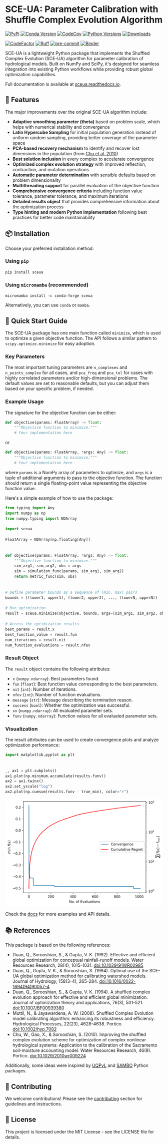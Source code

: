 # SCE-UA: Parameter Calibration with Shuffle Complex Evolution Algorithm

[![PyPi](https://img.shields.io/pypi/v/sceua.svg)](https://pypi.python.org/pypi/sceua)
[![Conda Version](https://img.shields.io/conda/vn/conda-forge/sceua.svg)](https://anaconda.org/conda-forge/sceua)
[![CodeCov](https://codecov.io/gh/cheginit/sceua/branch/main/graph/badge.svg)](https://codecov.io/gh/cheginit/sceua)
[![Python Versions](https://img.shields.io/pypi/pyversions/sceua.svg)](https://pypi.python.org/pypi/sceua)
[![Downloads](https://static.pepy.tech/badge/sceua)](https://pepy.tech/project/sceua)

[![CodeFactor](https://www.codefactor.io/repository/github/cheginit/sceua/badge)](https://www.codefactor.io/repository/github/cheginit/sceua)
[![Ruff](https://img.shields.io/endpoint?url=https://raw.githubusercontent.com/astral-sh/ruff/main/assets/badge/v2.json)](https://github.com/astral-sh/ruff)
[![pre-commit](https://img.shields.io/badge/pre--commit-enabled-brightgreen?logo=pre-commit&logoColor=white)](https://github.com/pre-commit/pre-commit)
[![Binder](https://mybinder.org/badge_logo.svg)](https://mybinder.org/v2/gh/cheginit/sceua/HEAD?labpath=docs%2Fexamples)

SCE-UA is a lightweight Python package that implements the Shuffled Complex Evolution
(SCE-UA) algorithm for parameter calibration of hydrological models. Built on NumPy and
SciPy, it's designed for seamless integration into existing Python workflows while
providing robust global optimization capabilities.

Full documentation is available at [sceua.readthedocs.io](https://sceua.readthedocs.io).

## 🌟 Features

The major improvements over the original SCE-UA algorithm include:

- **Adaptive smoothing parameter (theta)** based on problem scale, which helps with
    numerical stability and convergence
- **Latin Hypercube Sampling** for initial population generation instead of uniform
    random sampling, providing better coverage of the parameter space
- **PCA-based recovery mechanism** to identify and recover lost dimensions in the
    population (from [Chu et al. 2010](https://doi.org/10.1029/2010wr009224))
- **Best solution inclusion** in every complex to accelerate convergence
- **Optimized complex evolution strategy** with improved reflection, contraction, and
    mutation operations
- **Automatic parameter determination** with sensible defaults based on problem
    dimensionality
- **Multithreading support** for parallel evaluation of the objective function
- **Comprehensive convergence criteria** including function value tolerance, parameter
    tolerance, and maximum iterations
- **Detailed results object** that provides comprehensive information about the
    optimization process
- **Type hinting and modern Python implementation** following best practices for better
    code maintainability

## 📦 Installation

Choose your preferred installation method:

### Using `pip`

```console
pip install sceua
```

### Using `micromamba` (recommended)

```console
micromamba install -c conda-forge sceua
```

Alternatively, you can use `conda` or `mamba`.

## 🚀 Quick Start Guide

The SCE-UA package has one main function called `minimize`, which is used to optimize a
given objective function. The API follows a similar pattern to `scipy.optimize.minimize`
for easy adoption.

### Key Parameters

The most important tuning parameters are `n_complexes` and `n_points_complex` for all
cases, and `pca_freq` and `pca_tol` for cases with highly correlated parameters and/or
high-dimensional problems. The default values are set to reasonable defaults, but you
can adjust them based on your specific problem, if needed.

### Example Usage

The signature for the objective function can be either:

```python
def objective(params: FloatArray) -> float:
    """Objective function to minimize."""
    # Your implementation here
```

or

```python
def objective(params: FloatArray, *args: Any) -> float:
    """Objective function to minimize."""
    # Your implementation here
```

where `params` is a NumPy array of parameters to optimize, and `args` is a tuple of
additional arguments to pass to the objective function. The function should return a
single floating-point value representing the objective function value.

Here's a simple example of how to use the package:

```python
from typing import Any
import numpy as np
from numpy.typing import NDArray

import sceua

FloatArray = NDArray[np.floating[Any]]


def objective(params: FloatArray, *args: Any) -> float:
    """Objective function to minimize."""
    sim_arg1, sim_arg2, obs = args
    sim = simulation_func(params, sim_arg1, sim_arg2)
    return metric_func(sim, obs)


# Define parameter bounds as a sequence of (min, max) pairs
bounds = [(lower1, upper1), (lower2, upper2), ..., (lowerN, upperN)]

# Run optimization
result = sceua.minimize(objective, bounds, args=(sim_arg1, sim_arg2, obs), seed=42, max_workers=8)

# Access the optimization results
best_params = result.x
best_function_value = result.fun
num_iterations = result.nit
num_function_evaluations = result.nfev
```

### Result Object

The `result` object contains the following attributes:

- `x` (`numpy.ndarray`): Best parameters found.
- `fun` (`float`): Best function value corresponding to the best parameters.
- `nit` (`int`): Number of iterations.
- `nfev` (`int`): Number of function evaluations.
- `message` (`str`): Message describing the termination reason.
- `success` (`bool`): Whether the optimization was successful.
- `xv` (`numpy.ndarray`): All evaluated parameter sets.
- `funv` (`numpy.ndarray`): Function values for all evaluated parameter sets.

### Visualization

The result attributes can be used to create convergence plots and analyze optimization
performance:

```python
import matplotlib.pyplot as plt


_, ax1 = plt.subplots()
ax1.plot(np.minimum.accumulate(results.funv))
ax2 = ax1.twinx()
ax2.set_yscale("log")
ax2.plot(np.cumsum(results.funv - true_min), color="r")
```

![Convergence](https://raw.githubusercontent.com/cheginit/sceua/main/docs/examples/images/convergence.png)

Check the [docs](https://sceua.readthedocs.io) for more examples and API details.

## 📚 References

This package is based on the following references:

- Duan, Q., Sorooshian, S., & Gupta, V. K. (1992). Effective and efficient global
    optimization for conceptual rainfall-runoff models. Water Resources Research, 28(4),
    1015-1031. [doi:10.1029/91WR02985](https://doi.org/10.1029/91WR02985)
- Duan, Q., Gupta, V. K., & Sorooshian, S. (1994). Optimal use of the SCE-UA global
    optimization method for calibrating watershed models. Journal of Hydrology,
    158(3-4), 265-284.
    [doi:10.1016/0022-1694(94)90057-4](<https://doi.org/10.1016/0022-1694(94)90057-4>)
- Duan, Q., Sorooshian, S., & Gupta, V. K. (1994). A shuffled complex evolution approach
    for effective and efficient global minimization. Journal of optimization theory and
    applications, 76(3), 501-521.
    [doi:10.1007/BF00939380](https://doi.org/10.1007/BF00939380)
- Muttil, N., & Jayawardena, A. W. (2008). Shuffled Complex Evolution model calibrating
    algorithm: enhancing its robustness and efficiency. Hydrological Processes, 22(23),
    4628-4638. Portico. [doi:10.1002/hyp.7082](https://doi.org/10.1002/hyp.7082)
- Chu, W., Gao, X., & Sorooshian, S. (2010). Improving the shuffled complex evolution
    scheme for optimization of complex nonlinear hydrological systems: Application to
    the calibration of the Sacramento soil-moisture accounting model. Water Resources
    Research, 46(9). Portico.
    [doi:10.1029/2010wr009224](https://doi.org/10.1029/2010wr009224)

Additionally, some ideas were inspired by [UQPyL](https://github.com/smasky/UQPyL) and
[SAMBO](https://github.com/sambo-optimization/sambo) Python packages.

## 🤝 Contributing

We welcome contributions! Please see the
[contributing](https://sceua.readthedocs.io/en/latest/CONTRIBUTING/) section for
guidelines and instructions.

## 📄 License

This project is licensed under the MIT License - see the LICENSE file for details.
